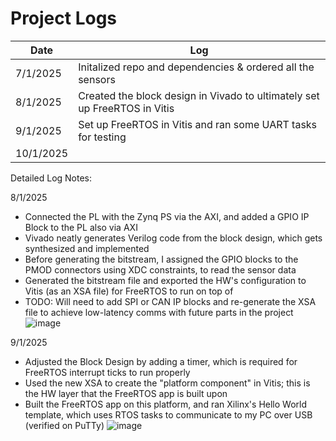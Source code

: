 # Project Logs

| Date        | Log |
| ----------- | ----------- |
| 7/1/2025    | Initalized repo and dependencies & ordered all the sensors                |
| 8/1/2025    | Created the block design in Vivado to ultimately set up FreeRTOS in Vitis |
| 9/1/2025    | Set up FreeRTOS in Vitis and ran some UART tasks for testing              |
| 10/1/2025   |                                                                           |

Detailed Log Notes:

8/1/2025
- Connected the PL with the Zynq PS via the AXI, and added a GPIO IP Block to the PL also via AXI 
- Vivado neatly generates Verilog code from the block design, which gets synthesized and implemented
- Before generating the bitstream, I assigned the GPIO blocks to the PMOD connectors using XDC constraints, to read the sensor data
- Generated the bitstream file and exported the HW's configuration to Vitis (as an XSA file) for FreeRTOS to run on top of
- TODO: Will need to add SPI or CAN IP blocks and re-generate the XSA file to achieve low-latency comms with future parts in the project         
![image](https://github.com/user-attachments/assets/be97235a-b5ff-4f5b-a520-f1850c1d4cea) 



9/1/2025
 - Adjusted the Block Design by adding a timer, which is required for FreeRTOS interrupt ticks to run properly
 - Used the new XSA to create the "platform component" in Vitis; this is the HW layer that the FreeRTOS app is built upon
 - Built the FreeRTOS app on this platform, and ran Xilinx's Hello World template, which uses RTOS tasks to communicate to my PC over USB (verified on PuTTy)
![image](https://github.com/user-attachments/assets/1b163854-8cd3-4c9e-bc59-1813740df4d0)
